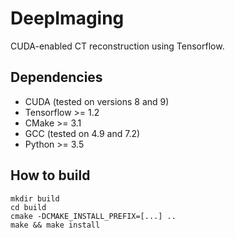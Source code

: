# DeepImaging

CUDA-enabled CT reconstruction using Tensorflow.

## Dependencies
* CUDA (tested on versions 8 and 9)
* Tensorflow >= 1.2
* CMake >= 3.1
* GCC (tested on 4.9 and 7.2)
* Python >= 3.5

## How to build
```
mkdir build
cd build
cmake -DCMAKE_INSTALL_PREFIX=[...] ..
make && make install
```
